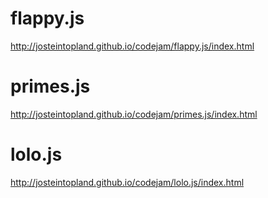 # flappy.js
http://josteintopland.github.io/codejam/flappy.js/index.html

# primes.js
http://josteintopland.github.io/codejam/primes.js/index.html

# lolo.js
http://josteintopland.github.io/codejam/lolo.js/index.html
